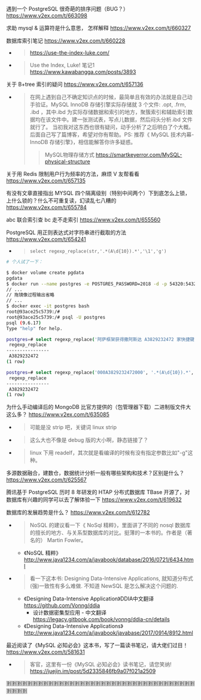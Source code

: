 
遇到一个 PostgreSQL 很奇葩的排序问题（BUG？） https://www.v2ex.com/t/663098

求助 mysql & 运算符是什么意思， 怎样解释 https://www.v2ex.com/t/660327

数据库索引笔记 https://www.v2ex.com/t/660228
- > https://use-the-index-luke.com/
- > Use the Index, Luke! 笔记1 https://www.kawabangga.com/posts/3893

关于 B+tree 索引的疑问 https://www.v2ex.com/t/657136
- > 在网上遇到自己不确定知识点的时候，最简单且有效的办法就是自己动手验证。MySQL InnoDB 存储引擎实际存储就 3 个文件: .opt, .frm, .ibd ，其中.ibd 为实际存储数据和索引的地方，聚簇索引和辅助索引数据均在该文件中。建一张测试表，写点儿数据，然后闷头分析.ibd 文件就行了。
当初我对这东西也很有疑问，动手分析了之后明白了个大概。后面自己写了篇博客，希望对你有帮助。PS: 推荐《 MySQL 技术内幕-InnoDB 存储引擎》，相信能解答你许多疑惑。
  >> MySQL物理存储方式 https://smartkeyerror.com/MySQL-physical-structure

关于用 Redis 限制用户行为频率的方法，麻烦 V 友帮看看 https://www.v2ex.com/t/657135

有没有文章直接指出 MYSQL 四个隔离级别（特别中间两个）下到底怎么上锁，上什么锁的？什么不可重复读，幻读乱七八糟的 https://www.v2ex.com/t/655784

abc 联合索引查 bc 走不走索引 https://www.v2ex.com/t/655560

PostgreSQL 用正则表达式对字符串进行截取的方法 https://www.v2ex.com/t/654241
- > `select regexp_replace(str,'.*(A\d{10}).*','\1','g')`
```sh
# 个人试了一下：

$ docker volume create pgdata
pgdata
$ docker run --name postgres -e POSTGRES_PASSWORD=2018 -d -p 54320:5432 -v pgdata:/var/lib/postgresql/data postgres:9.6
// ...
// 拖镜像过程输出省略
// ...
$ docker exec -it postgres bash
root@93ace25c5739:/# 
root@93ace25c5739:/# psql -U postgres
psql (9.6.17)
Type "help" for help.

postgres=# select regexp_replace('阿萨框架获得撒阿斯达 A3829232472 家快捷键', '.*(A\d{10}).*', '\1', 'g');
 regexp_replace
----------------
 A3829232472
(1 row)

postgres=# select regexp_replace('000A3829232472000', '.*(A\d{10}).*', '\1', 'g');
 regexp_replace
----------------
 A3829232472
(1 row)
```

为什么手动编译后的 MongoDB 比官方提供的（包管理器下载）二进制版文件大这么多？ https://www.v2ex.com/t/635085
- > 可能是没 strip 吧，关键词 linux strip
- > 这么大也不像是 debug 版的大小啊，静态链接了？
- > linux 下用 readelf，其次就是看编译的时候有没有指定参数比如"-g"这种。

多源数据融合，建数仓，数据统计分析一般有哪些架构和技术？区别是什么？ https://www.v2ex.com/t/625567

腾讯基于 PostgreSQL 历时 8 年研发的 HTAP 分布式数据库 TBase 开源了，对数据库有兴趣的同学可以去了解体验一下 https://www.v2ex.com/t/619632

数据库的发展趋势是什么？ https://www.v2ex.com/t/612782
- > NoSQL 的建议看一下《 NoSql 精粹》，里面讲了不同的 nosql 数据库的擅长的地方、与关系型数据库的对比。挺薄的一本书的。作者是（著名的） Martin Fowler。
  * 《NoSQL 精粹》 http://www.java1234.com/a/javabook/database/2016/0721/6434.html
- > 看一下这本书: Designing Data-Intensive Applications, 就知道分布式(强)一致性有多么难做. 不知道 NewSQL 是怎么解决这个问题的.
  * 《Designing Data-Intensive Application》DDIA中文翻译 https://github.com/Vonng/ddia
    + 设计数据密集型应用 - 中文翻译 https://legacy.gitbook.com/book/vonng/ddia-cn/details
  * 《Designing Data-Intensive Applications》 http://www.java1234.com/a/javabook/javabase/2017/0914/8912.html

最近阅读了《MySQL 必知必会》这本书，写了一篇读书笔记，请大佬们过目！ https://www.v2ex.com/t/581631
- > 客官，这里有一份《MySQL 必知必会》读书笔记，请您笑纳! https://juejin.im/post/5d2335846fb9a07f021a2509

:u5272::u5272::u5272::u5272::u5272::u5272::u5272::u5272::u5272::u5272::u5272::u5272::u5272::u5272::u5272::u5272::u5272::u5272::u5272::u5272::u5272::u5272::u5272::u5272::u5272::u5272::u5272::u5272::u5272::u5272::u5272::u5272::u5272::u5272::u5272::u5272::u5272::u5272::u5272::u5272:
